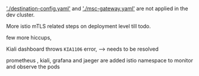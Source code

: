 <!-- There have been some envoy and mtls related errors needs to be solved. for the time being istio has been purged out of the dev cluster -->


 ['./destination-config.yaml']('./destination-config.yaml') and ['./msc-gateway.yaml']('./msc-gateway.yaml') are not applied in the dev cluster.


 More istio mTLS related steps on deployment level till todo.

 few more hiccups, 

 Kiali dashboard throws `KIA1106` error, --> needs to be resolved

 prometheus , kiali, grafana and jaeger are added istio namespace to monitor and observe the pods

 <!-- TODO: add install yamls for the log and metrics stacks 
 
 https://istio.io/latest/docs/ops/integrations/  -->